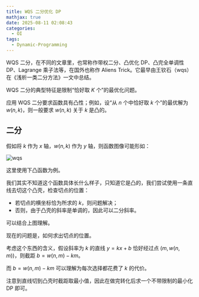 ```yaml
---
title: WQS 二分优化 DP
mathjax: true
date: 2025-08-11 02:08:43
categories:
  - OI
tags:
  - Dynamic-Programming
---
```


WQS 二分，在不同的文章里，也常称作带权二分、凸优化 DP、凸完全单调性 DP、Lagrange 乘子法等，在国外也称作 Aliens Trick。它最早由王钦石（wqs）在《浅析一类二分方法》一文中总结。

WQS 二分的典型特征是限制“恰好取 $K$ 个”的最优化问题。

应用 WQS 二分要求函数具有凸性；例如，设“从 $n$ 个中恰好取 $k$ 个”的最优解为 $w(n,k)$，则一般要求 $w(n,k)$ 关于 $k$ 是凸的。

## 二分

假如将 $k$ 作为 $x$ 轴，$w(n,k)$ 作为 $y$ 轴，则函数图像可能形如：

<img src="/image/wqs.svg" alt="wqs" style="background: white;">

这里使用下凸函数为例。

我们其实不知道这个函数具体长什么样子，只知道它是凸的，我们尝试使用一条直线去切这个凸壳，检查切点的位置：

+ 若切点的横坐标恰为所求的 $k$，则问题解决；
+ 否则，由于凸壳的斜率是单调的，因此可以二分斜率。

可以结合上图理解。

现在的问题是，如何求出切点的位置。

考虑这个东西的含义，假设斜率为 $k$ 的直线 $y=kx+b$ 恰好经过点 $(m,w(n,m))$，则截距 $b=w(n,m)-km$。

而 $b=w(n,m)-km$ 可以理解为每次选择都花费了 $k$ 的代价。

注意到直线切到凸壳时截距取最小值，因此在做完转化后求一个不带限制的最小化 DP 即可。
